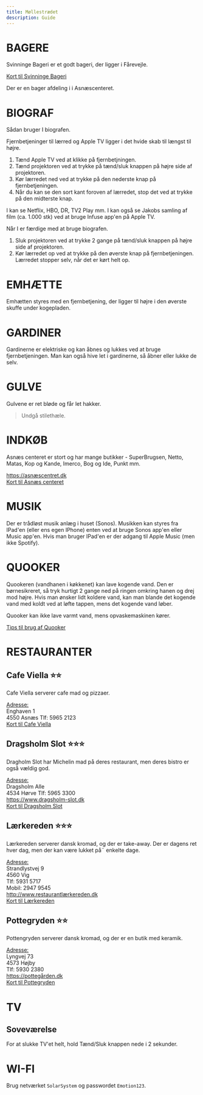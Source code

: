 ```yaml
---
title: Møllestrædet
description: Guide
---
```

# BAGERE
Svinninge Bageri er et godt bageri, der ligger i Fårevejle.

[Kort til Svinninge Bageri](https://www.google.com/maps/dir/Møllestrædet+8,+Asnæs/Tuborgvej+2,+4540+Fårevejle)

Der er en bager afdeling i i Asnæscenteret.

# BIOGRAF
Sådan bruger I biografen. 

Fjernbetjeninger til lærred og Apple TV ligger i det hvide skab til længst til højre.

1. Tænd Apple TV ved at klikke på fjernbetjningen.
1. Tænd projektoren ved at trykke på tænd/sluk knappen på højre side af projektoren.
1. Kør lærredet ned ved at trykke på den nederste knap på fjernbetjeningen.
1. Når du kan se den sort kant foroven af lærredet, stop det ved at trykke på den midterste knap.

I kan se Netflix, HBO, DR, TV2 Play mm. I kan også se Jakobs samling af film (ca. 1.000 stk) ved at bruge 
Infuse app'en på Apple TV.

Når I er færdige med at bruge biografen.

1. Sluk projektoren ved at trykke 2 gange på tænd/sluk knappen på højre side af projektoren.
2. Kør lærredet op ved at trykke på den øverste knap på fjernbetjeningen. Lærredet stopper selv, når det er 
kørt helt op.

# EMHÆTTE
Emhætten styres med en fjernbetjening, der ligger til højre i den øverste skuffe under kogepladen.

# GARDINER
Gardinerne er elektriske og kan åbnes og lukkes ved at bruge fjernbetjeningen. Man kan også hive let i gardinerne,
så åbner eller lukke de selv.

# GULVE
Gulvene er ret bløde og får let hakker.
> Undgå stilethæle.

# INDKØB
Asnæs centeret er stort og har mange butikker - SuperBrugsen, Netto, Matas, Kop og Kande, Imerco, Bog og Ide, Punkt mm.

https://asnæscentret.dk  
[Kort til Asnæs centeret](https://www.google.com/maps/dir/M%C3%B8llestr%C3%A6det+8,+4550+Asn%C3%A6s/Asn%C3%A6s+Centret,+4550+Asn%C3%A6s)

# MUSIK
Der er trådløst musik anlæg i huset (Sonos). Musikken kan styres fra IPad'en (eller ens egen IPhone) enten ved at bruge Sonos app'en eller Music app'en. Hvis man bruger IPad'en er der adgang til Apple Music (men ikke Spotify).

# QUOOKER
Quookeren (vandhanen i køkkenet) kan lave kogende vand. Den er børnesikreret, så tryk hurtigt 2 gange ned 
på ringen omkring hanen og drej mod højre. Hvis man ønsker lidt koldere vand, kan man blande det kogende vand med koldt 
ved at løfte tappen, mens det kogende vand løber.

Quooker kan ikke lave varmt vand, mens opvaskemaskinen kører.

[Tips til brug af Quooker](/docs/quooker.pdf)

# RESTAURANTER

## Cafe Viella :star::star:
Cafe Viella serverer cafe mad og pizzaer.

<u>Adresse:</u>  
Enghaven 1  
4550 Asnæs
Tlf: 5965 2123  
[Kort til Cafe Viella](https://www.google.com/maps/dir/Møllestrædet+8,+4550+Asnæs/Enghaven+1,+4550+Asnæs)

## Dragsholm Slot :star::star::star:  
Dragholm Slot har Michelin mad på deres restaurant, men deres bistro er også vældig god.

<u>Adresse:</u>  
Dragsholm Alle  
4534 Hørve
Tlf: 5965 3300  
https://www.dragsholm-slot.dk  
[Kort til Dragsholm Slot](https://www.google.com/maps/dir/Møllestrædet+8,+4550+Asnæs/Dragsholm+Alle,+4534+Hørve)

## Lærkereden :star::star::star:
Lærkereden serverer dansk kromad, og der er take-away. Der er dagens ret hver dag, men der kan være lukket på¨
enkelte dage.

<u>Adresse:</u>  
Strandlystvej 9  
4560 Vig  
Tlf: 5931 5717  
Mobil: 2947 9545  
http://www.restaurantlærkereden.dk  
[Kort til Lærkereden](https://www.google.com/maps/dir/Møllestrædet+8,+4550+Asnæs/Strandlystvej+9,+4560+Vig/)

## Pottegryden :star::star:
Pottengryden serverer dansk kromad, og der er en butik med keramik.

<u>Adresse:</u>  
Lyngvej 73  
4573 Højby  
Tlf: 5930 2380  
https://pottegården.dk  
[Kort til Pottegryden](https://www.google.com/maps/dir/Møllestrædet+8,+4550+Asnæs/Lyngvej+73,+4573+Højby)

# TV

## Soveværelse
For at slukke TV'et helt, hold Tænd/Sluk knappen nede i 2 sekunder.

# WI-FI
Brug netværket `SolarSystem` og passwordet `Emotion123`.
